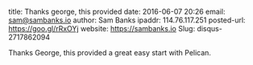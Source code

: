 title: Thanks george, this provided
date: 2016-06-07 20:26
email: sam@sambanks.io
author: Sam Banks
ipaddr: 114.76.117.251
posted-url: https://goo.gl/rRxOYj
website: https://sambanks.io
Slug: disqus-2717862094

Thanks George, this provided a great easy start with Pelican.
